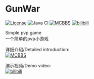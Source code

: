 # GunWar  
[![License](https://img.shields.io/badge/License-GPL%20v3-blue.svg)](LICENSE)
![Java CI](https://github.com/lt-name/GunWar_Nukkit/workflows/Java%20CI/badge.svg)
[![MCBBS](https://img.shields.io/badge/Link-MCBBS-brightgreen)](https://www.mcbbs.net/thread-1041425-1-1.html)
[![bilibili](https://img.shields.io/badge/Link-bilibili-ff69b4)](https://www.bilibili.com/video/BV12A411t7Gr/)  

Simple pvp game  
一个简单的pvp小游戏

详细介绍/Detailed introduction:  
[![MCBBS](https://img.shields.io/badge/Link-MCBBS-brightgreen)](https://www.mcbbs.net/thread-1041425-1-1.html)  
  
演示视频/Demo video:  
[![bilibili](https://img.shields.io/badge/Link-bilibili-ff69b4)](https://www.bilibili.com/video/BV12A411t7Gr/)